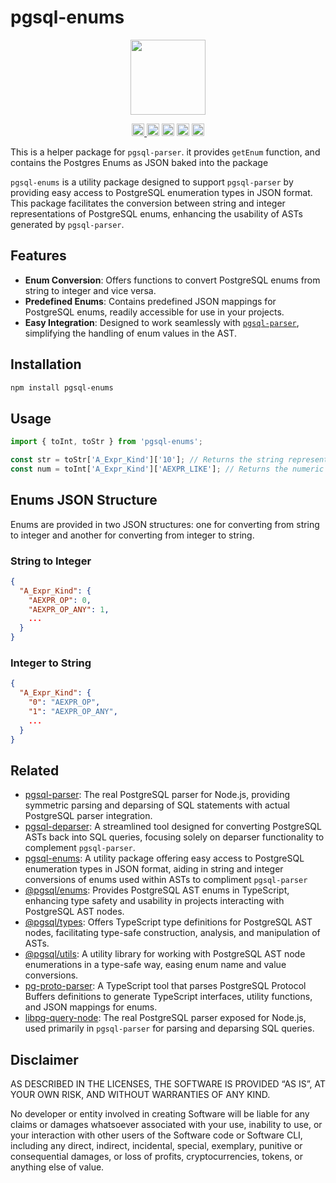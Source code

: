 # pgsql-enums

<p align="center" width="100%">
  <img height="120" src="https://github.com/launchql/pgsql-parser/assets/545047/6440fa7d-918b-4a3b-8d1b-755d85de8bea" />
</p>

<p align="center" width="100%">
  <a href="https://github.com/launchql/pgsql-parser/actions/workflows/run-tests.yaml">
    <img height="20" src="https://github.com/launchql/pgsql-parser/actions/workflows/run-tests.yaml/badge.svg" />
  </a>
   <a href="https://www.npmjs.com/package/pgsql-enums"><img height="20" src="https://img.shields.io/npm/dt/pgsql-enums"></a>
   <a href="https://www.npmjs.com/package/pgsql-enums"><img height="20" src="https://img.shields.io/npm/dw/pgsql-enums"/></a>
   <a href="https://github.com/launchql/pgsql-parser/blob/main/LICENSE-MIT"><img height="20" src="https://img.shields.io/badge/license-MIT-blue.svg"/></a>
   <a href="https://www.npmjs.com/package/pgsql-enums"><img height="20" src="https://img.shields.io/github/package-json/v/launchql/pgsql-parser?filename=packages%2Fenums%2Fpackage.json"/></a>
</p>

This is a helper package for `pgsql-parser`. it provides `getEnum` function, and contains the Postgres Enums as JSON baked into the package

`pgsql-enums` is a utility package designed to support `pgsql-parser` by providing easy access to PostgreSQL enumeration types in JSON format. This package facilitates the conversion between string and integer representations of PostgreSQL enums, enhancing the usability of ASTs generated by `pgsql-parser`.


## Features

- **Enum Conversion**: Offers functions to convert PostgreSQL enums from string to integer and vice versa.
- **Predefined Enums**: Contains predefined JSON mappings for PostgreSQL enums, readily accessible for use in your projects.
- **Easy Integration**: Designed to work seamlessly with [`pgsql-parser`](https://github.com/launchql/pgsql-parser), simplifying the handling of enum values in the AST.

## Installation

```bash
npm install pgsql-enums
```

## Usage

```ts
import { toInt, toStr } from 'pgsql-enums';

const str = toStr['A_Expr_Kind']['10']; // Returns the string representation of the enum value 10
const num = toInt['A_Expr_Kind']['AEXPR_LIKE']; // Returns the numeric representation of the enum value 'AEXPR_LIKE'
```

## Enums JSON Structure

Enums are provided in two JSON structures: one for converting from string to integer and another for converting from integer to string.

### String to Integer

```json
{
  "A_Expr_Kind": {
    "AEXPR_OP": 0,
    "AEXPR_OP_ANY": 1,
    ...
  }
}
```

### Integer to String

```json
{
  "A_Expr_Kind": {
    "0": "AEXPR_OP",
    "1": "AEXPR_OP_ANY",
    ...
  }
}
```

## Related

* [pgsql-parser](https://github.com/launchql/pgsql-parser): The real PostgreSQL parser for Node.js, providing symmetric parsing and deparsing of SQL statements with actual PostgreSQL parser integration.
* [pgsql-deparser](https://github.com/launchql/pgsql-deparser): A streamlined tool designed for converting PostgreSQL ASTs back into SQL queries, focusing solely on deparser functionality to complement `pgsql-parser`.
* [pgsql-enums](https://github.com/launchql/pgsql-enums): A utility package offering easy access to PostgreSQL enumeration types in JSON format, aiding in string and integer conversions of enums used within ASTs to compliment `pgsql-parser`
* [@pgsql/enums](https://github.com/launchql/pgsql-parser/tree/master/packages/enums): Provides PostgreSQL AST enums in TypeScript, enhancing type safety and usability in projects interacting with PostgreSQL AST nodes.
* [@pgsql/types](https://github.com/launchql/pgsql-parser/tree/master/packages/types): Offers TypeScript type definitions for PostgreSQL AST nodes, facilitating type-safe construction, analysis, and manipulation of ASTs.
* [@pgsql/utils](https://github.com/launchql/pgsql-parser/tree/master/packages/utils): A utility library for working with PostgreSQL AST node enumerations in a type-safe way, easing enum name and value conversions.
* [pg-proto-parser](https://github.com/launchql/pg-proto-parser): A TypeScript tool that parses PostgreSQL Protocol Buffers definitions to generate TypeScript interfaces, utility functions, and JSON mappings for enums.
* [libpg-query-node](https://github.com/launchql/libpg-query-node): The real PostgreSQL parser exposed for Node.js, used primarily in `pgsql-parser` for parsing and deparsing SQL queries.

## Disclaimer

AS DESCRIBED IN THE LICENSES, THE SOFTWARE IS PROVIDED “AS IS”, AT YOUR OWN RISK, AND WITHOUT WARRANTIES OF ANY KIND.

No developer or entity involved in creating Software will be liable for any claims or damages whatsoever associated with your use, inability to use, or your interaction with other users of the Software code or Software CLI, including any direct, indirect, incidental, special, exemplary, punitive or consequential damages, or loss of profits, cryptocurrencies, tokens, or anything else of value.